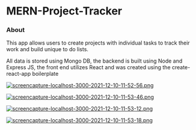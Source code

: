 # MERN-Project-Tracker

### About

This app allows users to create projects with individual tasks to track their work and build unique to do lists. 

All data is stored using Mongo DB, the backend is built using Node and Express JS, the front end utilizes React and was created using the create-react-app boilerplate




[![screencapture-localhost-3000-2021-12-10-11-52-56.png](https://i.postimg.cc/TwtTkpPs/screencapture-localhost-3000-2021-12-10-11-52-56.png)](https://postimg.cc/dkTM3QrR)

[![screencapture-localhost-3000-2021-12-10-11-53-46.png](https://i.postimg.cc/dVGvbW1r/screencapture-localhost-3000-2021-12-10-11-53-46.png)](https://postimg.cc/pmVg8JKL)


[![screencapture-localhost-3000-2021-12-10-11-53-12.png](https://i.postimg.cc/TYLT92vk/screencapture-localhost-3000-2021-12-10-11-53-12.png)](https://postimg.cc/rKT6ykmW)

[![screencapture-localhost-3000-2021-12-10-11-53-18.png](https://i.postimg.cc/J4fMdw1R/screencapture-localhost-3000-2021-12-10-11-53-18.png)](https://postimg.cc/SJfBJv2P)

